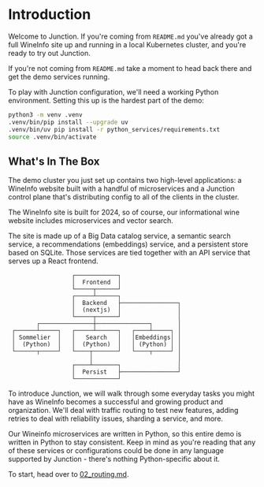 # Introduction

Welcome to Junction. If you're coming from `README.md` you've already got a full
WineInfo site up and running in a local Kubernetes cluster, and you're ready to
try out Junction.

If you're not coming from `README.md` take a moment to head back there and get
the demo services running.

To play with Junction configuration, we'll need a working Python environment.
Setting this up is the hardest part of the demo:

```bash
python3 -m venv .venv
.venv/bin/pip install --upgrade uv
.venv/bin/uv pip install -r python_services/requirements.txt
source .venv/bin/activate
```

## What's In The Box

The demo cluster you just set up contains two high-level applications: a WineInfo
website built with a handful of microservices and a Junction control plane
that's distributing config to all of the clients in the cluster.

The WineInfo site is built for 2024, so of course, our informational wine
website includes microservices and vector search.

The site is made up of a Big Data catalog service, a semantic search service, a
recommendations (embeddings) service, and a persistent store based on SQLite. 
Those services are tied together with an API service that serves up a React
frontend.

```text
                  ┌────────────┐
                  │  Frontend  │
                  └─────┬──────┘
                  ┌─────┴──────┐
                  │  Backend   ├────────────────┐
                  │  (nextjs)  │                │
                  └─────┬──────┘                │
        ┌───────────────┼───────────────┐       │
 ┌──────┴─────┐   ┌─────┴──────┐   ┌────┴─────┐ │
 │ Sommelier  │   │   Search   │   │Embeddings│ │
 │  (Python)  │   │  (Python)  │   │ (Python) │ │
 └──────┬─────┘   └────┬───────┘   └────┬─────┘ │
                       │                        │
                  ┌────┴───────┐                │
                  │  Persist   ├────────────────┘
                  └────────────┘
```

To introduce Junction, we will walk through some everyday tasks you might
have as WineInfo becomes a successful and growing product and organization.
We'll deal with traffic routing to test new features, adding retries to deal
with reliability issues, sharding a service, and more.

Our Wineinfo microservices are written in Python, so this entire demo
is written in Python to stay consistent. Keep in mind as you're reading
that any of these services or configurations could be done in any
language supported by Junction - there's nothing Python-specific about it.

To start, head over to [02_routing.md](02_routing.md).
